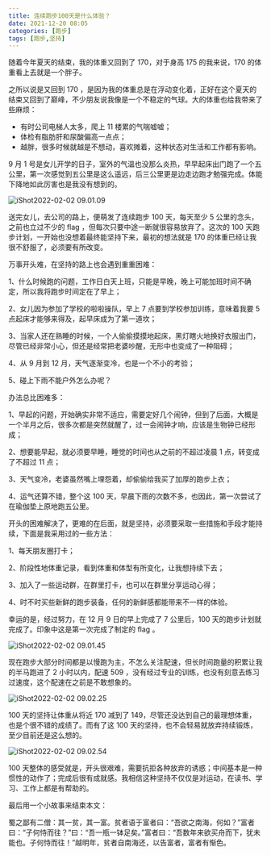 ```yaml
---
title: 连续跑步100天是什么体验？
date: 2021-12-20 08:05
categories: [跑步]
tags: [跑步,坚持]
---
```


随着今年夏天的结束，我的体重又回到了 170，对于身高 175 的我来说，170 的体重看上去就是一个胖子。

<!--more-->

之所以说是又回到 170 ，是因为我的体重总是在浮动变化着，正好在这个夏天的结束又回到了巅峰，不少朋友说我像是一个不稳定的气球。大的体重也给我带来了些麻烦：

- 有时公司电梯人太多，爬上 11 楼累的气喘嘘嘘；
- 体检有脂肪肝和尿酸偏高一点点；
- 越胖，很多时候就越是不想动，喜欢摊着，这种状态对生活和工作都有影响。

9 月 1 号是女儿开学的日子，室外的气温也没那么炎热，早早起床出门跑了一个五公里，第一次感觉到五公里是这么遥远，后三公里更是边走边跑才勉强完成。体能下降地如此厉害也是我没有想到的。

![iShot2022-02-02 09.01.09](https://cdn.jsdelivr.net/gh/oec2003/hblog-images/img/202202020902091.jpg)

送完女儿，去公司的路上，便萌发了连续跑步 100 天，每天至少 5 公里的念头，之前也立过不少的 flag ，但每次只要中途一断就很容易放弃了。这次的 100 天跑步计划，一开始也没想着最终能坚持下来，最初的想法就是 170 的体重已经让我很不舒服了，必须要有所改变。

万事开头难，在坚持的路上也会遇到重重困难：

1、什么时候跑的问题，工作日白天上班，只能是早晚，晚上可能加班时间不确定，所以我将跑步时间定在了早上；

2、女儿因为参加了学校的啦啦操队，早上 7 点要到学校参加训练，意味着我要 5 点起床才能够来得及，起早床成为了第一道坎；

3、当家人还在熟睡的时候，一个人偷偷摸摸地起床，黑灯瞎火地换好衣服出门，尽管已经非常小心，但还是经常把老婆吵醒，无形中也变成了一种阻碍；

4、从 9 月到 12 月，天气逐渐变冷，也是一个不小的考验；

5、碰上下雨不能户外怎么办呢？

办法总比困难多：

1、早起的问题，开始确实非常不适应，需要定好几个闹钟，但到了后面，大概是一个半月之后，很多次都是突然就醒了，过一会闹钟才响，应该是生物钟已经形成；

2、想要能早起，就必须要早睡，睡觉的时间也从之前的不超过凌晨 1 点，转变成了不超过 11 点；

3、天气变冷，老婆虽然嘴上埋怨着，却偷偷给我买了加厚的跑步上衣；

4、运气还算不错，整个这 100 天，早晨下雨的次数不多，也因此，第一次尝试了在瑜伽垫上原地跑五公里。

开头的困难解决了，更难的在后面，就是坚持，必须要采取一些措施和手段才能持续，下面是我采用过的一些方法：

1、每天朋友圈打卡；

2、阶段性地体重记录，看到体重和体型有所变化，让我想持续下去；

3、加入了一些运动群，在群里打卡，也可以在群里分享运动心得；

4、时不时买些新鲜的跑步装备，任何的新鲜感都能带来不一样的体验。

幸运的是，经过努力，在 12 月 9 日的早上完成了 7 公里后，100 天的跑步计划就完成了。印象中这是第一次完成了制定的 flag 。

![iShot2022-02-02 09.01.45](https://cdn.jsdelivr.net/gh/oec2003/hblog-images/img/202202020901280.jpg)



现在跑步大部分时间都是以慢跑为主，不怎么关注配速，但长时间跑量的积累让我的半马跑进了 2 小时以内，配速 509 ，没有经过专业的训练，也没有刻意去练习过速度，这个配速在之前是不敢想象的。

![iShot2022-02-02 09.02.25](https://cdn.jsdelivr.net/gh/oec2003/hblog-images/img/202202020902807.jpg)

100 天的坚持让体重从将近 170 减到了 149，尽管还没达到自己的最理想体重，也是个很不错的成绩了。而有了这 100 天的坚持，也不会轻易就放弃持续锻炼，至少目前还是这么想的。

![iShot2022-02-02 09.02.54](https://cdn.jsdelivr.net/gh/oec2003/hblog-images/img/202202020903296.jpg)

100 天整体的感受就是，开头很艰难，需要抗拒各种放弃的诱惑；中间基本是一种惯性的动作了；完成后很有成就感。我相信这种坚持不仅仅是对运动，在读书、学习、工作上都是有帮助的。

最后用一个小故事来结束本文：

蜀之鄙有二僧：其一贫，其一富。贫者语于富者曰：“吾欲之南海，何如？”富者曰：“子何恃而往？”曰：“吾一瓶一钵足矣。”富者曰：“吾数年来欲买舟而下，犹未能也。子何恃而往！”越明年，贫者自南海还，以告富者，富者有惭色。
